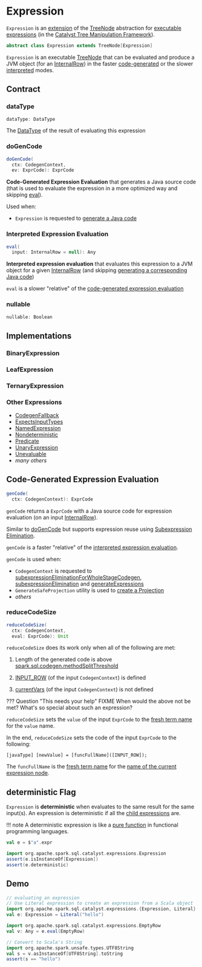 # Expression

`Expression` is an [extension](#contract) of the [TreeNode](../catalyst/TreeNode.md) abstraction for [executable expressions](#implementations) (in the [Catalyst Tree Manipulation Framework](../catalyst/index.md)).

```scala
abstract class Expression extends TreeNode[Expression]
```

`Expression` is an executable [TreeNode](../catalyst/TreeNode.md) that can be evaluated and produce a JVM object (for an [InternalRow](../InternalRow.md)) in the faster [code-generated](#genCode) or the slower [interpreted](#eval) modes.

## Contract

### <span id="dataType"> dataType

```scala
dataType: DataType
```

The [DataType](../types/DataType.md) of the result of evaluating this expression

### <span id="doGenCode"> doGenCode

```scala
doGenCode(
  ctx: CodegenContext,
  ev: ExprCode): ExprCode
```

**Code-Generated Expression Evaluation** that generates a Java source code (that is used to evaluate the expression in a more optimized way and skipping [eval](#eval)).

Used when:

* `Expression` is requested to [generate a Java code](#genCode)

### <span id="eval"> Interpreted Expression Evaluation

```scala
eval(
  input: InternalRow = null): Any
```

**Interpreted expression evaluation** that evaluates this expression to a JVM object for a given [InternalRow](../InternalRow.md) (and skipping [generating a corresponding Java code](#genCode))

`eval` is a slower "relative" of the [code-generated expression evaluation](#genCode)

### <span id="nullable"> nullable

```scala
nullable: Boolean
```

## Implementations

### <span id="BinaryExpression"> BinaryExpression

### <span id="LeafExpression"> LeafExpression

### <span id="TernaryExpression"> TernaryExpression

### Other Expressions

* [CodegenFallback](CodegenFallback.md)
* [ExpectsInputTypes](ExpectsInputTypes.md)
* [NamedExpression](NamedExpression.md)
* [Nondeterministic](Nondeterministic.md)
* [Predicate](Predicate.md)
* [UnaryExpression](UnaryExpression.md)
* [Unevaluable](Unevaluable.md)
* _many others_

## <span id="genCode"> Code-Generated Expression Evaluation

```scala
genCode(
  ctx: CodegenContext): ExprCode
```

`genCode` returns a `ExprCode` with a Java source code for expression evaluation (on an input [InternalRow](../InternalRow.md)).

Similar to [doGenCode](#doGenCode) but supports expression reuse using [Subexpression Elimination](../subexpression-elimination.md).

`genCode` is a faster "relative" of the [interpreted expression evaluation](#eval).

`genCode` is used when:

* `CodegenContext` is requested to [subexpressionEliminationForWholeStageCodegen](../whole-stage-code-generation/CodegenContext.md#subexpressionEliminationForWholeStageCodegen), [subexpressionElimination](../whole-stage-code-generation/CodegenContext.md#subexpressionElimination) and [generateExpressions](../whole-stage-code-generation/CodegenContext.md#generateExpressions)
* `GenerateSafeProjection` utility is used to [create a Projection](../whole-stage-code-generation/GenerateSafeProjection.md#create)
* _others_

### <span id="reduceCodeSize"> reduceCodeSize

```scala
reduceCodeSize(
  ctx: CodegenContext,
  eval: ExprCode): Unit
```

`reduceCodeSize` does its work only when all of the following are met:

1. Length of the generated code is above [spark.sql.codegen.methodSplitThreshold](../configuration-properties.md#spark.sql.codegen.methodSplitThreshold)

1. [INPUT_ROW](../whole-stage-code-generation/CodegenContext.md#INPUT_ROW) (of the input `CodegenContext`) is defined

1. [currentVars](../whole-stage-code-generation/CodegenContext.md#currentVars) (of the input `CodegenContext`) is not defined

??? Question "This needs your help"
    FIXME When would the above not be met? What's so special about such an expression?

`reduceCodeSize` sets the `value` of the input `ExprCode` to the [fresh term name](../whole-stage-code-generation/CodegenContext.md#freshName) for the `value` name.

In the end, `reduceCodeSize` sets the code of the input `ExprCode` to the following:

```text
[javaType] [newValue] = [funcFullName]([INPUT_ROW]);
```

The `funcFullName` is the [fresh term name](../whole-stage-code-generation/CodegenContext.md#freshName) for the [name of the current expression node](../catalyst/TreeNode.md#nodeName).

## <span id="deterministic"> deterministic Flag

`Expression` is **deterministic** when evaluates to the same result for the same input(s). An expression is deterministic if all the [child expressions](../catalyst/TreeNode.md#children) are.

!!! note
    A deterministic expression is like a [pure function](https://en.wikipedia.org/wiki/Pure_function) in functional programming languages.

```scala
val e = $"a".expr

import org.apache.spark.sql.catalyst.expressions.Expression
assert(e.isInstanceOf[Expression])
assert(e.deterministic)
```

## Demo

```scala
// evaluating an expression
// Use Literal expression to create an expression from a Scala object
import org.apache.spark.sql.catalyst.expressions.{Expression, Literal}
val e: Expression = Literal("hello")

import org.apache.spark.sql.catalyst.expressions.EmptyRow
val v: Any = e.eval(EmptyRow)

// Convert to Scala's String
import org.apache.spark.unsafe.types.UTF8String
val s = v.asInstanceOf[UTF8String].toString
assert(s == "hello")
```
